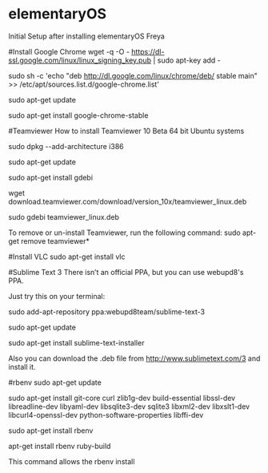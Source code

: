 # elementaryOS
Initial Setup after installing elementaryOS Freya

#Install Google Chrome
wget -q -O - https://dl-ssl.google.com/linux/linux_signing_key.pub | sudo apt-key add -

sudo sh -c 'echo "deb http://dl.google.com/linux/chrome/deb/ stable main" >> /etc/apt/sources.list.d/google-chrome.list'

sudo apt-get update
 
sudo apt-get install google-chrome-stable

#Teamviewer
How to install Teamviewer 10 Beta 64 bit Ubuntu systems

sudo dpkg --add-architecture i386
 
sudo apt-get update
 
sudo apt-get install gdebi
 
wget download.teamviewer.com/download/version_10x/teamviewer_linux.deb
 
sudo gdebi teamviewer_linux.deb
 
To remove or un-install Teamviewer, run the following command:
 sudo apt-get remove teamviewer*

#Install VLC
sudo apt-get install vlc

#Sublime Text 3
There isn’t an official PPA, but you can use webupd8's PPA.

Just try this on your terminal:

sudo add-apt-repository ppa:webupd8team/sublime-text-3

sudo apt-get update

sudo apt-get install sublime-text-installer

Also you can download the .deb file from http://www.sublimetext.com/3 and install it.

#rbenv
sudo apt-get update

sudo apt-get install git-core curl zlib1g-dev build-essential libssl-dev libreadline-dev libyaml-dev libsqlite3-dev sqlite3 libxml2-dev libxslt1-dev libcurl4-openssl-dev python-software-properties libffi-dev

sudo apt-get install rbenv

apt-get install rbenv ruby-build

This command allows the rbenv install
